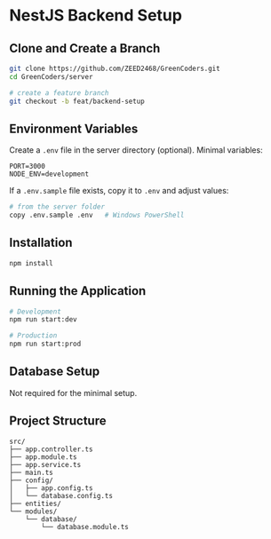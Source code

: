 # NestJS Backend Setup

## Clone and Create a Branch

```bash
git clone https://github.com/ZEED2468/GreenCoders.git
cd GreenCoders/server

# create a feature branch
git checkout -b feat/backend-setup
```

## Environment Variables

Create a `.env` file in the server directory (optional). Minimal variables:

```env
PORT=3000
NODE_ENV=development
```

If a `.env.sample` file exists, copy it to `.env` and adjust values:

```bash
# from the server folder
copy .env.sample .env   # Windows PowerShell
```

## Installation

```bash
npm install
```

## Running the Application

```bash
# Development
npm run start:dev

# Production
npm run start:prod
```

## Database Setup

Not required for the minimal setup.

## Project Structure

```
src/
├── app.controller.ts
├── app.module.ts
├── app.service.ts
├── main.ts
├── config/
│   ├── app.config.ts
│   └── database.config.ts
├── entities/
└── modules/
    └── database/
        └── database.module.ts
```

